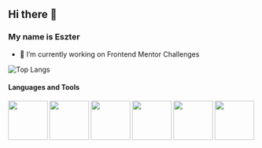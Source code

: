 ## Hi there 👋

### My name is Eszter

- 🔭 I’m currently working on Frontend Mentor Challenges


![Top Langs](https://github-readme-stats.vercel.app/api/top-langs/?username=coderalchemy24&layout=compact)

#### Languages and Tools

<p > 
      <img src="https://devicon-website.vercel.app/api/html5/original-wordmark.svg" width="80" height="auto"></img>
      <img src="https://devicon-website.vercel.app/api/css3/original-wordmark.svg" width="80" height="auto"></img>
      <img src="https://devicon-website.vercel.app/api/sass/original.svg" width="80" height="auto"></img>
      <img src="https://devicon-website.vercel.app/api/javascript/original.svg" width="80" height="auto"></img>
      <img src="https://devicon-website.vercel.app/api/react/original-wordmark.svg" width="80" height="auto"></img>
      <img src="https://devicon-website.vercel.app/api/figma/original.svg" width="80" height="auto"></img>
    </p>



